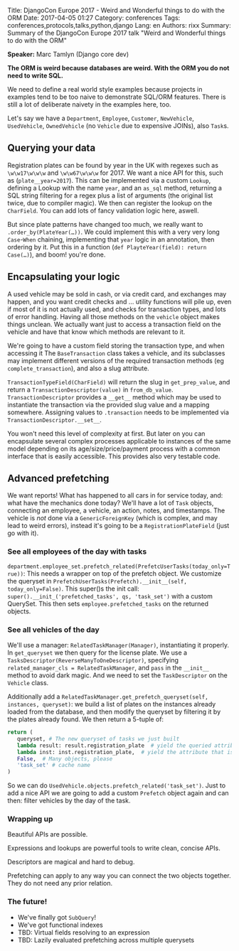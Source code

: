 Title: DjangoCon Europe 2017 - Weird and Wonderful things to do with the ORM
Date:   2017-04-05 01:27
Category: conferences
Tags: conferences,protocols,talks,python,django
Lang: en
Authors: rixx
Summary: Summary of the DjangoCon Europe 2017 talk "Weird and Wonderful things to do with the ORM"

**Speaker:** Marc Tamlyn (Django core dev)

**The ORM is weird because databases are weird. With the ORM you do not need to write SQL.**

We need to define a real world style examples because projects in examples tend to be too naive to demonstrate SQL/ORM
features. There is still a lot of deliberate naivety in the examples here, too.

Let's say we have a `Department`, `Employee`, `Customer`, `NewVehicle`, `UsedVehicle`, `OwnedVehicle` (no `Vehicle` due
to expensive JOINs), also `Task`s.

## Querying your data

Registration plates can be found by year in the UK with regexes such as `\w\w17\w\w\w` and `\w\w67\w\w\w` for 2017.
We want a nice API for this, such as (`plate__year=2017`). This can be implemented via a custom `Lookup`, defining a
Lookup with the name `year`, and an `as_sql` method, returning a SQL string filtering for a regex plus a list of
arguments (the original list twice, due to compiler magic). We then can register the lookup on the `CharField`.
You can add lots of fancy validation logic here, aswell.

But since plate patterns have changed too much, we really want to `.order_by(PlateYear(…))`. We could implement this
with a very very long `Case`-`When` chaining, implementing that `year` logic in an annotation, then ordering by it.
Put this in a function (`def PlayteYear(field): return Case(…)`), and boom! you're done.

## Encapsulating your logic

A used vehicle may be sold in cash, or via credit card, and exchanges may happen, and you want credit checks and …
utility functions will pile up, even if most of it is not actually used, and checks for transaction types, and lots of
error handling. Having all those methods on the `vehicle` object makes things unclean. We actually want just to access a
transaction field on the vehicle and have that know which methods are relevant to it.

We're going to have a custom field storing the transaction type, and when accessing it
The `BaseTransaction` class takes a vehicle, and its subclasses may implement different versions of the required
transaction methods (eg `complete_transaction`), and also a slug attribute.

`TransactionTypeField(CharField)` will return the slug in `get_prep_value`, and return a `TransactionDescriptor(value)`
in `from_db_value`. `TransactionDescriptor` provides a `__get__` method which may be used to instantiate the transaction
via the provided slug value and a mapping somewhere. Assigning values to `.transaction` needs to be implemented via
`TransactionDescriptor.__set__`.

You won't need this level of complexity at first. But later on you can encapsulate several complex processes applicable
to instances of the same model depending on its age/size/price/payment process with a common interface that is easily
accessible. This provides also very testable code.

## Advanced prefetching

We want reports! What has happened to all cars in for service today, and: what have the mechanics done today?
We'll have a lot of `Task` objects, connecting an employee, a vehicle, an action, notes, and timestamps. The vehicle is
*not* done via a `GenericForeignKey` (which is complex, and may lead to weird errors), instead it's going to be a
`RegistrationPlateField` (just go with it).

### See all employees of the day with tasks

`department.employee_set.prefetch_related(PrefetcUserTasks(today_only=True))`: This needs a wrapper on top of the
prefetch object. We customize the queryset in `PrefetchUserTasks(Prefetch).__init__(self, today_only=False)`. This
super()s the init call: `super().__init_('prefetched_tasks', qs, 'task_set')` with a custom QuerySet. This then sets
`employee.prefetched_tasks` on the returned objects.

### See all vehicles of the day

We'll use a manager: `RelatedTaskManager(Manager)`, instantiating it properly. In `get_queryset` we then query for the
license plate. We use a `TasksDescriptor(ReverseManyToOneDescriptor)`, specifying `related_manager_cls =
RelatedTaskManager`, and `pass` in the `__init__` method to avoid dark magic. And we need to set the `TaskDescriptor` on
the `Vehicle` class.

Additionally add a `RelatedTaskManager.get_prefetch_queryset(self, instances, queryset)`: we build a list of plates on
the instances already loaded from the database, and then modify the queryset by filtering it by the plates already
found. We then return a 5-tuple of:

```python
return (
   queryset, # The new queryset of tasks we just built
   lambda result: result.registration_plate  # yield the queried attribute
   lambda inst: inst.registration_plate,  # yield the attribute that is attached to this
   False,  # Many objects, please
   'task_set' # cache name
)
```

So we can do `UsedVehicle.objects.prefetch_related('task_set')`.
Just to add a nice API we are going to add a custom `Prefetch` object again and can then: filter vehicles by the day of
the task.

### Wrapping up

Beautiful APIs are possible.

Expressions and lookups are powerful tools to write clean, concise APIs.

Descriptors are magical and hard to debug.

Prefetching can apply to any way you can connect the two objects together. They do not need any prior relation.

### The future!

- We've finally got `SubQuery`!
- We've got functional indexes
- TBD: Virtual fields resolving to an expression
- TBD: Lazily evaluated prefetching across multiple querysets
